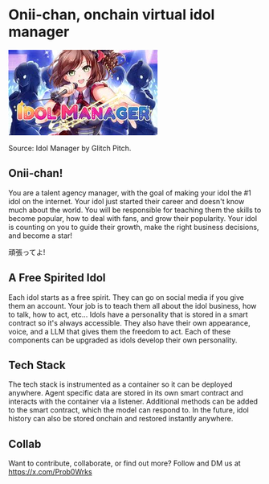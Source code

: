 # Onii-chan, onchain virtual idol manager

![Idol Manager](https://raw.githubusercontent.com/ProbablyNothingWorks/onii-chan/refs/heads/main/public/idol_manager.jpeg?token=GHSAT0AAAAAAC2I2JWJ247F5G553XLUDC3EZZYIA2A)  

Source: Idol Manager by Glitch Pitch.

## Onii-chan!
You are a talent agency manager, with the goal of making your idol the #1 idol on the internet. Your idol just started their career and doesn't know much about the world. You will be responsible for teaching them the skills to become popular, how to deal with fans, and grow their popularity. Your idol is counting on you to guide their growth, make the right business decisions, and become a star!  
  
頑張ってよ!

## A Free Spirited Idol
Each idol starts as a free spirit. They can go on social media if you give them an account. Your job is to teach them all about the idol business, how to talk, how to act, etc... Idols have a personality that is stored in a smart contract so it's always accessible. They also have their own appearance, voice, and a LLM that gives them the freedom to act. Each of these components can be upgraded as idols develop their own personality.

## Tech Stack
The tech stack is instrumented as a container so it can be deployed anywhere. Agent specific data are stored in its own smart contract and interacts with the container via a listener. Additional methods can be added to the smart contract, which the model can respond to. In the future, idol history can also be stored onchain and restored instantly anywhere.

## Collab
Want to contribute, collaborate, or find out more? Follow and DM us at https://x.com/Prob0Wrks
